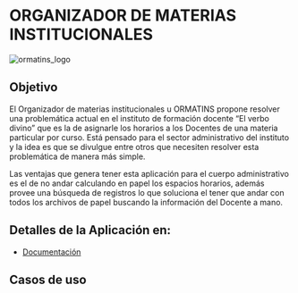 # ORGANIZADOR DE MATERIAS INSTITUCIONALES

![ormatins_logo](https://user-images.githubusercontent.com/7066274/29990834-da1271c0-8f54-11e7-8d0d-05f156cd8c7b.png)

## Objetivo

El Organizador de materias institucionales u ORMATINS propone resolver una problemática actual en el instituto de formación docente “El verbo divino” que es la de asignarle los horarios a los Docentes de una materia particular por curso. Está pensado para el sector administrativo del instituto y la idea es que se divulgue entre otros que necesiten resolver esta problemática de manera más simple.

Las ventajas que genera tener esta aplicación para el cuerpo administrativo es el de no andar calculando en papel los espacios horarios, además provee una búsqueda de registros lo que soluciona el tener que andar con todos los archivos de papel buscando la información del Docente a mano.

## Detalles de la Aplicación en:

+ [Documentación](https://github.com/JuanManuelVallejos/OR.MAT.INS/wiki)

## Casos de uso

